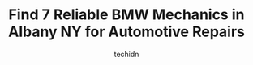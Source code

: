 ---
layout: ampstory
image: https://images.unsplash.com/photo-1542728212-aca4817f0610?ixlib=rb-4.0.3&ixid=MnwxMjA3fDB8MHxwaG90by1wYWdlfHx8fGVufDB8fHx8&auto=format&fit=crop&w=640&h=853&q=80
author: techidn
featured: false
description: Searching for the finest BMW Mechanic in Albany NY, USA? Look no further than the 7 best BMW Mechanic in the area, where youll find a team of highly qualified professionals ready to handle 
title: Find 7 Reliable BMW Mechanics in Albany NY for Automotive Repairs
cover:
   title: Find 7 Reliable BMW Mechanics in Albany NY for Automotive Repairs
   subtitle: Rickpate
   background: https://images.unsplash.com/photo-1542728212-aca4817f0610?ixlib=rb-4.0.3&ixid=MnwxMjA3fDB8MHxwaG90by1wYWdlfHx8fGVufDB8fHx8&auto=format&fit=crop&w=640&h=853&q=80

pages: 
 - layout: thirds
   top: <h1>#1 Bhatti Group</h1>
   bottom: "<p>This place is by far the best place to go to get your car repairs done. They work with you. The service is FAST!!  They were busy and still managed to get me out of there</p>"
   background: https://www.knot35.com/toplist/wp-content/uploads/2023/06/best-bmw-mechanic-1-in-albany-ny-1685838950.jpeg
   backgroundblur: true
 - layout: thirds
   top: <h1>#2 European Repairs, Inc.</h1>
   bottom: "<p>32 Rawson St, Albany, NY 12206, United States</p>"
   background: https://www.knot35.com/toplist/wp-content/uploads/2023/06/best-bmw-mechanic-2-in-albany-ny-1685838950.jpeg
   cta:
      link: https://www.knot35.com/toplist/find-7-reliable-bmw-mechanics-in-albany-ny-for-automotive-repairs/
      text: Find 7 Reliable BMW Mechanics in Albany NY for Automotive Repairs
 - layout: thirds
   top: <h1>#3 Capitaland Auto Service</h1>
   bottom: "<p>22 Kraft Ave, Albany, NY 12205, United States</p>"
   background: https://www.knot35.com/toplist/wp-content/uploads/2023/06/best-bmw-mechanic-3-in-albany-ny-1685838951.jpeg
   cta:
      link: https://www.knot35.com/toplist/find-7-reliable-bmw-mechanics-in-albany-ny-for-automotive-repairs/
      text: Find 7 Reliable BMW Mechanics in Albany NY for Automotive Repairs
 - layout: thirds
   top: <h1>#4 Capital Tech Auto Repairs</h1>
   bottom: "<p>169 Jefferson St, Albany, NY 12210, United States</p>"
   background: https://images.unsplash.com/photo-1552083974-186346191183?ixlib=rb-4.0.3&ixid=MnwxMjA3fDB8MHxwaG90by1wYWdlfHx8fGVufDB8fHx8&auto=format&fit=crop&w=640&h=853&q=80
   cta:
      link: https://www.knot35.com/toplist/find-7-reliable-bmw-mechanics-in-albany-ny-for-automotive-repairs/
      text: Find 7 Reliable BMW Mechanics in Albany NY for Automotive Repairs
 - layout: thirds
   top: <h1>#5 Everett Auto Repair</h1>
   bottom: "<p>36 Everett Rd, Albany, NY 12205, United States</p>"
   background: https://images.unsplash.com/photo-1608501821300-4f99e58bba77?ixlib=rb-4.0.3&ixid=MnwxMjA3fDB8MHxwaG90by1wYWdlfHx8fGVufDB8fHx8&auto=format&fit=crop&w=640&h=853&q=80
   cta:
      link: https://www.knot35.com/toplist/find-7-reliable-bmw-mechanics-in-albany-ny-for-automotive-repairs/
      text: Find 7 Reliable BMW Mechanics in Albany NY for Automotive Repairs
 - layout: thirds
   top: <h1>#6 Millers Corners Garage</h1>
   bottom: "<p>170 Madison Ave, Albany, NY 12202, United States</p>"
   background: https://images.unsplash.com/photo-1509114397022-ed747cca3f65?ixlib=rb-4.0.3&ixid=MnwxMjA3fDB8MHxwaG90by1wYWdlfHx8fGVufDB8fHx8&auto=format&fit=crop&w=640&h=853&q=80
   cta:
      link: https://www.knot35.com/toplist/find-7-reliable-bmw-mechanics-in-albany-ny-for-automotive-repairs/
      text: Find 7 Reliable BMW Mechanics in Albany NY for Automotive Repairs
 - layout: thirds
   top: <h1>#7 Hackels Foreign Car Services</h1>
   bottom: "<p>1372 Central Ave, Albany, NY 12205, United States</p>"
   background: https://images.unsplash.com/photo-1510906594845-bc082582c8cc?ixlib=rb-4.0.3&ixid=MnwxMjA3fDB8MHxwaG90by1wYWdlfHx8fGVufDB8fHx8&auto=format&fit=crop&w=640&h=853&q=80
   cta:
      link: https://www.knot35.com/toplist/find-7-reliable-bmw-mechanics-in-albany-ny-for-automotive-repairs/
      text: Find 7 Reliable BMW Mechanics in Albany NY for Automotive Repairs
 - layout: thirds
   middle: Continue reading...
   background: https://images.unsplash.com/photo-1613843873231-1447db182f97?ixlib=rb-4.0.3&ixid=MnwxMjA3fDB8MHxwaG90by1wYWdlfHx8fGVufDB8fHx8&auto=format&fit=crop&w=640&h=853&q=80
   cta:
      link: https://www.knot35.com/toplist/find-7-reliable-bmw-mechanics-in-albany-ny-for-automotive-repairs/
      text: Find 7 Reliable BMW Mechanics in Albany NY for Automotive Repairs
      
---